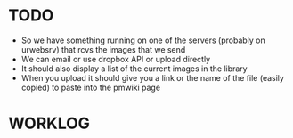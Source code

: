 # TODO

+ So we have something running on one of the servers (probably on urwebsrv) that rcvs the images that we send
+ We can email or use dropbox API or upload directly
+ It should also display a list of the current images in the library
+ When you upload it should give you a link or the name of the file (easily copied) to paste into the pmwiki page

# WORKLOG



